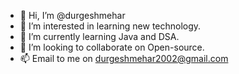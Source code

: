 - 👋 Hi, I’m @durgeshmehar
- 👀 I’m interested in learning new technology.
- 🌱 I’m currently learning Java and DSA.
- 💞️ I’m looking to collaborate on Open-source.
- 📫 Email to me on durgeshmehar2002@gmail.com

<!---
durgeshmehar/durgeshmehar is a ✨ special ✨ repository because its `README.md` (this file) appears on your GitHub profile.
You can click the Preview link to take a look at your changes.
--->
